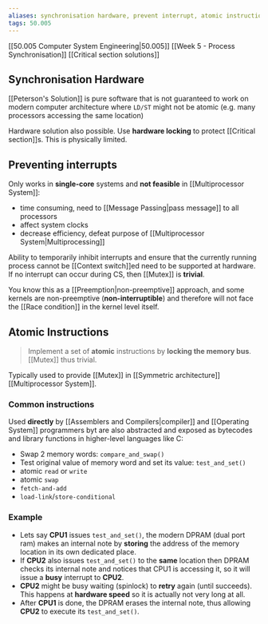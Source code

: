 ```yaml
---
aliases: synchronisation hardware, prevent interrupt, atomic instruction, lock memory bus, hardware spinlock
tags: 50.005
---
```

[[50.005 Computer System Engineering|50.005]]
[[Week 5 - Process Synchronisation]]
[[Critical section solutions]]

## Synchronisation Hardware
[[Peterson's Solution]] is pure software that is not guaranteed to work on modern computer architecture where `LD/ST` might not be atomic (e.g. many processors accessing the same location)

Hardware solution also possible. Use **hardware locking** to protect [[Critical section]]s. This is physically limited.

## Preventing interrupts
Only works in **single-core** systems and **not feasible** in [[Multiprocessor System]]:
- time consuming, need to [[Message Passing|pass message]] to all processors
- affect system clocks
- decrease efficiency, defeat purpose of [[Multiprocessor System|Multiprocessing]]

Ability to temporarily inhibit interrupts and ensure that the currently running process cannot be [[Context switch]]ed need to be supported at hardware. If no interrupt can occur during CS, then [[Mutex]] is **trivial**.

You know this as a [[Preemption|non-preemptive]] approach, and some kernels are non-preemptive (**non-interruptible**) and therefore will not face the [[Race condition]] in the kernel level itself.

## Atomic Instructions
> Implement a set of **atomic** instructions by **locking the memory bus**.
> [[Mutex]] thus trivial.

Typically used to provide [[Mutex]] in [[Symmetric architecture]] [[Multiprocessor System]].

### Common instructions
Used **directly** by [[Assemblers and Compilers|compiler]] and [[Operating System]] programmers byt are also abstracted and exposed as bytecodes and library functions in higher-level languages like C:
- Swap 2 memory words: `compare_and_swap()`
- Test original value of memory word and set its value: `test_and_set()`
- atomic `read` or `write`
- atomic `swap`
- `fetch-and-add`
- `load-link`/`store-conditional`

### Example
-   Lets say **CPU1** issues `test_and_set()`, the modern DPRAM (dual port ram) makes an internal note by **storing** the address of the memory location in its own dedicated place.
-   If **CPU2** also issues `test_and_set()` to the **same** location then DPRAM checks its internal note and notices that CPU1 is accessing it, so it will issue a **busy** interrupt to **CPU2**.
-   **CPU2** might be busy waiting (spinlock) to **retry** again (until succeeds). This happens at **hardware speed** so it is actually not very long at all.
-   After **CPU1** is done, the DPRAM erases the internal note, thus allowing **CPU2** to execute its `test_and_set()`.


